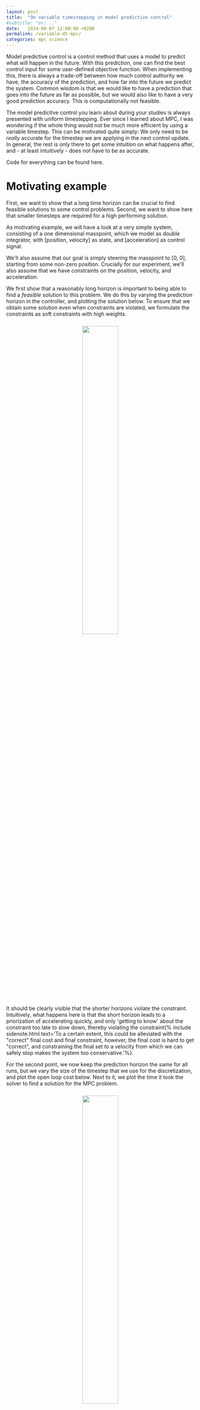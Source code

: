 ```yaml
---
layout: post
title:  "On variable timestepping in model predictive control"
#subtitle: "or: .."
date:   2024-08-07 12:00:00 +0200
permalink: /variable-dt-mpc/
categories: mpc science
---
```


Model predictive control is a control method that uses a model to predict what will happen in the future.
With this prediction, one can find the best control input for some user-defined objective function.
When implementing this, there is always a trade-off between how much control authority we have, the accuracy of the prediction, and how far into the future we predict the system.
Common wisdom is that we would like to have a prediction that goes into the future as far as possible, but we would also like to have a very good prediction accuracy.
This is computationally not feasible.

The model predicitve control you learn about during your studies is always presented with uniform timestepping.
Ever since I learned about MPC, I was wondering if the whole thing would not be much more efficient by using a variable timestep.
This can be motivated quite simply: We only need to be _really_ accurate for the timestep we are applying in the next control update.
In general, the rest is only there to get some intuition on what happens after, and - at least intuitively - does not have to be as accurate.

Code for everything can be found here.

# Motivating example

First, we want to show that a long time horizon can be crucial to find feasible solutions to some control problems.
Second, we want to show here that smaller timesteps are required for a high performing solution.

As motivating example, we will have a look at a very simple system, consisting of a one dimensional masspoint, which we model as double integrator, with [position, velocity] as state, and [acceleration] as control signal.

We'll also assume that our goal is simply steering the masspoint to [0, 0], starting from some non-zero position.
Crucially for our experiment, we'll also assume that we have constraints on the position, velocity, and acceleration.

We first show that a reasonably long horizon is important to being able to find a _feasible_ solution to this problem.
We do this by varying the prediction horizon in the controller, and plotting the solution below.
To ensure that we obtain some solution even when constraints are violated, we formulate the constraints as soft constraints with high weights.

<div style="width: 90%;margin:auto; text-align: center;">
  <img src="{{ site.url }}/assets/bike-neurons/square_path.png" style="width:46%; padding: 10px">
</div>

It should be clearly visible that the shorter horizons violate the constraint.
Intuitively, what happens here is that the short horizon leads to a priorization of accelerating quickly, and only 'getting to know' about the constraint too late to slow down, thereby violating the constraint{% include sidenote.html text='To a certain extent, this could be alleviated with the "correct" final cost and final constraint, however, the final cost is hard to get "correct", and constraining the final set to a velocity from which we can safely stop makes the system too conservative.'%}.

For the second point, we now keep the prediction horizon the same for all runs, but we vary the size of the timestep that we use for the discretization, and plot the open loop cost below.
Next to it, we plot the time it took the solver to find a solution for the MPC problem.

<div style="width: 90%;margin:auto; text-align: center;">
  <img src="{{ site.url }}/assets/bike-neurons/square_path.png" style="width:46%; padding: 10px">
  <img src="{{ site.url }}/assets/bike-neurons/square_path.png" style="width:46%; padding: 10px">
</div>

While in this case, we always find _a_ solution, the solution quality when using a finer discretization is clearly superior{% include sidenote.html text='While there is a clear difference, it is not as large as it is in other (more nonlinear) systems like a quadcopter.'%}, but we also have the problem of a much larger compute time that is required.

Then, as claimed in the intro, in an ideal world, we would like to have a combination of small timesteps, and long prediction horizon in order to obtain the best solution we can get.

# What are we going to do?
Instead of doing the normal MPC discretization strategy of 'every timestep is exactly the same' we'll increase the timesteps over the prediction horizon.

The standard MPC formulation looks roughly like this:

$$
\begin{align}
u^* = & \min_{x, u} j_N(x_N) + \sum_i^{N-1} j(x_i, u_i)\\
\text{s.t.} \ \ & x_0 = x(0)\\
&x_{t+i} = x_i + \Delta t f(x_i, u_i) \\
& x_i\in \mathcal{X},  u_i \in \mathcal{U}\\
& x_i\leq g(x_i, u_i)
\end{align}
$$

Here, $$j$$ is a possibly non-convex cost term, $$f$$ are the dynamics of the system we are interested in, $$\mathcal{X}, \mathcal{U}$$ are the domains of the state and the input respectively, and $$g$$ is a constraint function.
Compared to this more or less standard formulation, I want to have a look at

$$
\begin{align}
u^* = & \min_{x, u} j_N(x_N) + \sum_i^{N-1} \Delta t_i j(x_i, u_i)\\
\text{s.t.} \ \ & x_0 = x(0)\\
&x_{t+i} = x_i + \Delta t_i f(x_i, u_i) \\
& x_i\in \mathcal{X},  u_i \in \mathcal{U}\\
& x_i\leq g(x_i, u_i)
\end{align}
$$

which is virtually the same, except that there is the index $$i$$ on the timestep $$\Delta t$$, and the stage-cost is scaled by the magnitude of the timestep.

Of course, this variable timestepping approach could be implemented in any optimal control setting with a receding horizon such as vanilla MPC, dynamic programming approaches, or MPPI (model predictive path integral control){% include sidenote.html text='It is more questionable if this works well for MPPI, since we do not do traditional optimization here which scales with the number of desicion variables. It could work well, as it still reduces the size of the decision space.'%}{% include sidenote.html text='It might even be advantageous in some settings of a trajectory optimization setting to not use completely uniform discretizations.'%}.

In this post, I will have a look at an iLQR implementation, and a MPC implementation with variable timesteps.

#### Related work
I always assumed that something similar to what I had in mind here must already have been done _somewhere_, but maybe its just not the thing that the academic community is interested in?

In most of the open source MPC libraries I looked at (do mpc, matlab, adrl control toolbox), variable timestepping was also not an option. 
Acados was the only library that I found that has the option to use variable timesteps.

Recently, when reading something completely different, I found papers that follow a similar approach: 
- [STORM: An Integrated Framework for Fast Joint-Space Model-Predictive Control for Reactive Manipulation](https://proceedings.mlr.press/v164/bhardwaj22a/bhardwaj22a.pdf) which uses the approach for MPPI.
- [An integrated system for real-time Model Predictive Control of
humanoid robots](https://homes.cs.washington.edu/~todorov/papers/ErezHumanoids13.pdf) which mentions this approach at thevery end of section III.
- [Distributing Collaborative Multi-Robot Planning with Gaussian Belief Propagation](https://arxiv.org/pdf/2203.11618.pdf) - there is a brief mention of 'increasing time-gaps between consecutive states', but this is never elaborated after, and not really visible in the video demonstration.

I am interested in how you should choose your timesteps, and what improvement you can expect _at a constant compute time_.
There is little discussion of that in any of those papers above, only the mention that "there is a design tradeoff", and that "small steps in the beginning, and large steps later" are better.

And while I completely belive that this strategy is the correct one, I would like to see some more experiments on it, get an intuition how much compute time can be saved, and check if this is really the best strategy.

There were two more papers that I could find that go in a similar direction, albeit going a step further: they are automatically adjusting the timestep-size to get a dense representation of the system at points where it matters, and a finer one where it does not:

- [A Variable-Sampling Time Model Predictive Control Algorithm for Improving Path-Tracking Performance of a Vehicle](https://www.mdpi.com/1424-8220/21/20/6845)
- [Variable Sampling MPC via Differentiable Time-Warping Function](https://arxiv.org/abs/2301.08397)

The objective in those papers seems to be an increased accuracy, not a decreased computational cost though.


# Experiments

#### The problems
To test the variable timestepping approach, I will have a detailed look at two problems here{% include sidenote.html text='There are more systems (quadcopter, masspoint in N dimensions, double pendulum) in the code, and it is relatively straightforward to run them to produce the same plots as below.'%}:

- The inverted pendulum on a cart pole (_the_ classical control benchmark).<br><br>
  The dynamic of the cart pole problem can be found here, and the state is four dimensional, and the input is scalar.
  The goal here is to swing the pendulum up, and stabilize it at the top (the unstable equilibrium).
  There are input and state constraints.
  A possible solution to the problem looks like this:
  <div style="width: 90%;margin:auto; text-align: center;">
    <img src="{{ site.url }}/assets/bike-neurons/square_path.png" style="width:46%; padding: 10px">
  </div>
- Steering a racecar around a racetrack using model predictive contouring control (MPCC).<br><br>
  The dynamics of the racecar are taken from here, and are approximated by the bycicle model.
  The state is XX dimensional, and the input has two dimensions.
  As MPCC introduces additional states and inputs, the resulting system is XX dimensional, with three input states.<br><br>
  The racetrack also has boundaries that we will introduce by enforcing a maximum distance between the middle line and the center of the car.
  The constraints are then velocity constraints, acceleration constraints, and the track constraints.
  A possible solution looks like this:
  <div style="width: 90%;margin:auto; text-align: center;">
    <img src="{{ site.url }}/assets/bike-neurons/square_path.png" style="width:46%; padding: 10px">
  </div>

#### What are we actually testing?

We are interested in figuring out if we can save time in our MPC controllers while keeping the performance approximately the same via variable timestepping.
Thus, what we test is an MPC controller with various numbers of timesteps with a nonuniform discretization, and plot the computation time and the quality of the solution.
What we would expect (hope to get) would something like this:

<div style="width: 90%;margin:auto; text-align: center;">
  <img src="{{ site.url }}/assets/bike-neurons/square_path.png" style="width:46%; padding: 10px">
</div>

This would allow us to fairly seamlessly trade off computation time and solution quality.
In this first experiment, we'll use a linearly increasing stepsize.
In order to isolate the compute time (which we want to analyze) from other effects, we'll fix the horizon length. That is, our timestep is

$$
\Delta t_i = \Delta t_0 + \alpha i
$$

with $$\alpha$$ defined by the constraint $$T = \sum_i^N \Delta t_0 + \alpha i$$.
This equation can be solved for $$\alpha$$.
Similarly, we can define our timestep to be

$$
\Delta t_i = \Delta t_0 (1+\alpha)^i
$$

with a similar constraint as before, which can again be (this time iteratievely) solved for alpha.

We compare these nonuniform disretizations to a constant discretizatoin with the same number of timesteps.
Note that this leads to larger timesteps in the beginning directly.

Running this experiment for both the cartpole system and the racecar looks like so:

<div style="width: 90%;margin:auto; text-align: center;">
  <img src="{{ site.url }}/assets/bike-neurons/square_path.png" style="width:46%; padding: 10px">
  <img src="{{ site.url }}/assets/bike-neurons/square_path.png" style="width:46%; padding: 10px">
</div>

We clearly see what we hoped to see, and apparently get savings of up to XX percent in computation time, while staying relatively close to the 'optimal' solution that we get with a fine constant time discretization.

Similarly, we could keep the compute time somewhat constant (by fixing the number of discretization steps), and increase the time horizon.
In this case, we get the plots below:

<div style="width: 90%;margin:auto; text-align: center;">
  <img src="{{ site.url }}/assets/bike-neurons/square_path.png" style="width:46%; padding: 10px">
  <img src="{{ site.url }}/assets/bike-neurons/square_path.png" style="width:46%; padding: 10px">
</div>


# Conclusion & Outlook

Looking at the results it is quite clear that one should not discretize the continuous control problem uniformly if one cares about performance.
I think the specific way to discretize is up for discussion, but the experiments show quite convincingly that a compareable solution quality can be obtained with much less computational cost when using a non-uniform disretization.

#### Next steps
There are many things one could do here. First should probably be an implementation in C++ to see how the results and speedups hold up in a real implementation compared to the python versions I have here.
I have no reason to expect drastic differences, but you never know.

Then, there are a variety of other things one should have a look at and analyze further. Amongst other things

- Conditioning the stepsize on something, possibly a reference trajectory, the solution of the previous timestep
- Incorporating stepsize control from numerical integration in MPC like approaches
- There is an open question how one could handle e.g. contacts that need to happen at a specific time, as for example in locomotion.
